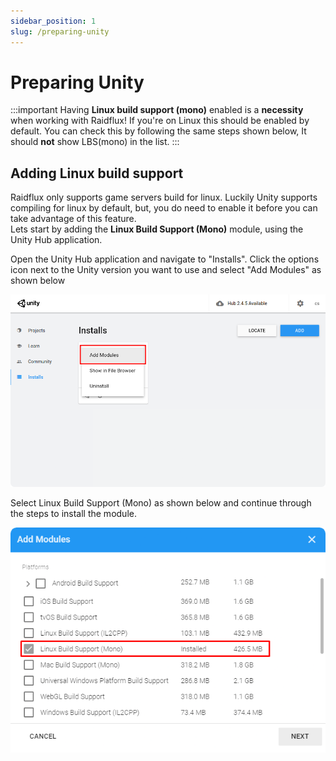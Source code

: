 ```yaml
---
sidebar_position: 1
slug: /preparing-unity
---
```


# Preparing Unity
:::important
Having **Linux build support (mono)** enabled is a **necessity** when working with Raidflux! If you're on Linux this should be enabled by default. You can check this by following the same steps shown below, It should **not** show LBS(mono) in the list.
:::
## Adding Linux build support
Raidflux only supports game servers build for linux. Luckily Unity supports compiling for linux by default, but, you do need to enable it before you can take advantage of this feature.  
Lets start by adding the **Linux Build Support (Mono)** module, using the Unity Hub application.  

Open the Unity Hub application and navigate to "Installs". Click the options icon next to the Unity version you want to use
and select "Add Modules" as shown below

![add modules](./assets/add-module.png)

Select Linux Build Support (Mono) as shown below and continue through the steps to install the module.

![add linux](./assets/add-linux.png)
